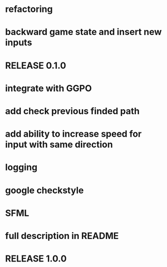 # refactoring 
# backward game state and insert new inputs
# RELEASE 0.1.0
# integrate with GGPO
# add check previous finded path
# add ability to increase speed for input with same direction
# logging
# google checkstyle
# SFML
# full description in README
# RELEASE 1.0.0 